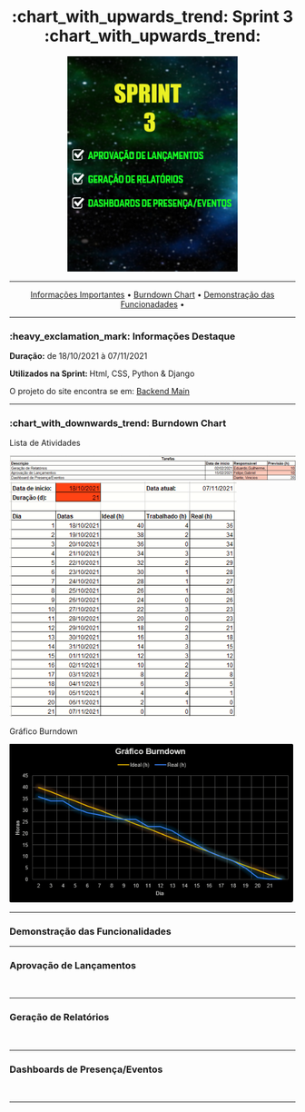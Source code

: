 <h1 align="center">:chart_with_upwards_trend: Sprint 3 :chart_with_upwards_trend:</h1>
<p align="center">
<img src="https://github.com/gbrramos/API_ADS_2021_2/blob/main/Sprint3/Sprint3.png?raw=true" width="300px" align:center>
 </p>
<hr>
<p align="center">
  <a href ="https://github.com/gbrramos/API_ADS_2021_2/tree/main/Sprint3#heavy_exclamation_mark-informa%C3%A7%C3%B5es-destaque"> Informações Importantes</a>  • 
  <a href ="https://github.com/gbrramos/API_ADS_2021_2/tree/main/Sprint3#chart_with_downwards_trend-burndown-chart-"> Burndown Chart</a>  • 
  <a href ="https://github.com/gbrramos/API_ADS_2021_2/tree/main/Sprint3#demonstra%C3%A7%C3%A3o-das-funcionalidades"> Demonstração das Funcionadades</a>  • 
</p>
<hr>

<h3>:heavy_exclamation_mark: Informações Destaque</h3>
<p><strong> Duração:</strong> de 18/10/2021 à 07/11/2021</p>
<p><strong> Utilizados na Sprint: </strong>Html, CSS, Python & Django</p>
<p> O projeto do site encontra se em: <a href="https://github.com/gbrramos/API_ADS_2021_2/tree/main/backend">Backend Main</a>
<hr>


<h3>:chart_with_downwards_trend: Burndown Chart </h3>
<p>Lista de Atividades</p>
<img src="https://github.com/gbrramos/API_ADS_2021_2/blob/main/Sprint3/listaDeTarefas_sprint3.PNG?raw=true" width="900"/>
<img src="https://github.com/gbrramos/API_ADS_2021_2/blob/main/Sprint3/TempoSprint3.PNG?raw=true" width="400"/>

<p>Gráfico Burndown</p>
<img src="https://github.com/gbrramos/API_ADS_2021_2/blob/main/Sprint3/sprint3_burndown.PNG" width="500"/>
<hr>

<h3>Demonstração das Funcionalidades</h3>
<p></p>
<p></p>
<hr>
<h3> Aprovação de Lançamentos </h3>
<img src=""/>
<hr>
<h3>Geração de Relatórios</h3>
<img src=""/>
<hr>
<h3>Dashboards de Presença/Eventos</h3>
<img src=""/>
<hr>

